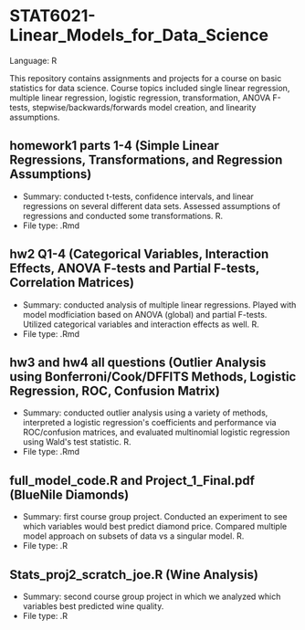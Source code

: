 # STAT6021-Linear_Models_for_Data_Science

Language: R

This repository contains assignments and projects for a course on basic statistics for data science. Course topics included single linear regression, multiple linear regression, logistic regression, transformation, ANOVA F-tests, stepwise/backwards/forwards model creation, and linearity assumptions. 

## homework1 parts 1-4 (Simple Linear Regressions, Transformations, and Regression Assumptions)
- Summary: conducted t-tests, confidence intervals, and linear regressions on several different data sets. Assessed assumptions of regressions and conducted some transformations. R.
- File type: .Rmd

## hw2 Q1-4 (Categorical Variables, Interaction Effects, ANOVA F-tests and Partial F-tests, Correlation Matrices)
- Summary: conducted analysis of multiple linear regressions. Played with model modficiation based on ANOVA (global) and partial F-tests. Utilized categorical variables and interaction effects as well. R.
- File type: .Rmd

## hw3 and hw4 all questions (Outlier Analysis using Bonferroni/Cook/DFFITS Methods, Logistic Regression, ROC, Confusion Matrix)
- Summary: conducted outlier analysis using a variety of methods, interpreted a logistic regression's coefficients and performance via ROC/confusion matrices, and evaluated multinomial logistic regression using Wald's test statistic. R.
- File type: .Rmd

## full_model_code.R and Project_1_Final.pdf (BlueNile Diamonds)
- Summary: first course group project. Conducted an experiment to see which variables would best predict diamond price. Compared multiple model approach on subsets of data vs a singular model. R.
- File type: .R

## Stats_proj2_scratch_joe.R (Wine Analysis)
- Summary: second course group project in which we analyzed which variables best predicted wine quality.
- File type: .R

